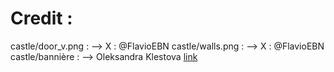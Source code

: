 # Credit : 

castle/door_v.png : --> X : @FlavioEBN
castle/walls.png : --> X : @FlavioEBN
castle/bannière : --> Oleksandra Klestova [link](https://www.istockphoto.com/fr/vectoriel/ancien-mur-de-pierre-fond-transparent-illustration-intérieure-du-château-en-gm1328479139-412518371)
